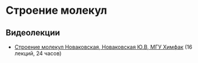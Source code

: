 # Строение молекул

## Видеолекции

* [Строение молекул Новаковская, Новаковская Ю.В, МГУ Химфак](https://teach-in.ru/course/molecular-structure) (16 лекций, 24 часов)

